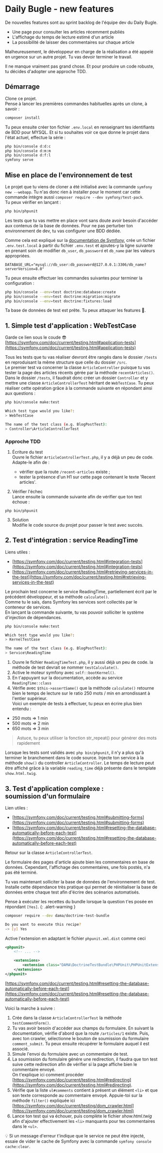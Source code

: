 # Daily Bugle - new features

De nouvelles features sont au sprint backlog de l'équipe dev du Daily Bugle.  
- Une page pour consulter les articles récemment publiés
- L'affichage du temps de lecture estimé d'un article
- La possibilité de laisser des commentaires sur chaque article

Malheureusement, le développeur en charge de la réalisation a été appelé en urgence sur un autre projet. Tu vas devoir terminer le travail.

Il ne manque vraiment pas grand chose. Et pour produire un code robuste, tu décides d'adopter une approche TDD.

## Démarrage

Clone ce projet.  
Pense à lancer les premières commandes habituelles après un clone, à savoir :

```bash
composer install
```
Tu peux ensuite créer ton fichier `.env.local` en renseignant tes identifiants de BDD pour MYSQL. Et si tu souhaites voir ce que donne le projet dans l'état actuel, effectue la série :

```bash
php bin/console d:d:c
php bin/console d:m:m
php bin/console d:f:l
symfony serve
```
## Mise en place de l'environnement de test
Le projet que tu viens de cloner a été initialisé avec la commande `symfony new --webapp`. Tu n'as donc rien à installer pour le moment car cette commande intègre aussi `composer require --dev symfony/test-pack`.   
Tu peux vérifier en lançant :

```bash
php bin/phpunit
```

Les tests que tu vas mettre en place vont sans doute avoir besoin d'accéder aux contenus de la base de données. Pour ne pas perturber ton environnement de dev, tu vas configurer une BDD dédiée.

Comme cela est expliqué sur la [documentation de Symfony](https://symfony.com/doc/current/testing.html#configuring-a-database-for-tests), crée un fichier `.env.test.local` à partir du fichier `.env.test` et ajoutes-y la ligne suivante en prenant soin de modifier `db_user`, `db_password` et `db_name` par les valeurs appropriées.
```
DATABASE_URL="mysql://db_user:db_password@127.0.0.1:3306/db_name?serverVersion=8.0"
```
Tu peux ensuite effectuer les commandes suivantes pour terminer la configuration :
```bash
php bin/console --env=test doctrine:database:create
php bin/console --env=test doctrine:migration:migrate
php bin/console --env=test doctrine:fixtures:load
```

Ta base de données de test est prête. Tu peux attaquer les features 🚀.

## 1. Simple test d'application : WebTestCase
Garde ce lien sous le coude 😎  
[https://symfony.com/doc/current/testing.html#application-tests](https://symfony.com/doc/current/testing.html#application-tests)
   
Tous les tests que tu vas réaliser devront être rangés dans le dossier `/tests` en reproduisant la même structure que celle du dossier `/src`.  
Le premier test va concerner la classe `ArticleController` puisque tu vas tester la page des articles récents gérée par la méthode `recentArticles()`.  
Dans le dossier `/tests`, il faudrait donc créer un dossier `Controller` et y mettre une classe `ArticleControllerTest` héritant de `WebTestCase`. Tu peux réaliser cette opération grâce à la commande suivante en répondant ainsi aux questions :

```bash
php bin/console make:test

Which test type would you like?:
> WebTestCase

The name of the test class (e.g. BlogPostTest):
> Controller\ArticleControllerTest

```
### Approche TDD  
1. Écriture du test  
Ouvre le fichier `ArticleControllerTest.php`, il y a déjà un peu de code. Adapte-le afin de :
    - vérifier que la route `/recent-articles` existe ;
    - tester la présence d'un H1 sur cette page contenant le texte 'Recent articles'.  

2. Vérifier l'échec  
Lance ensuite la commande suivante afin de vérifier que ton test échoue :
```
php bin/phpunit
```
3. Solution  
Modifie le code source du projet pour passer le test avec succès.
   

## 2. Test d'intégration :  service&nbsp;ReadingTime

Liens utiles :  
- [https://symfony.com/doc/current/testing.html#integration-tests](https://symfony.com/doc/current/testing.html#integration-tests)
- [https://symfony.com/doc/current/testing.html#retrieving-services-in-the-test](https://symfony.com/doc/current/testing.html#retrieving-services-in-the-test)  

Le prochain test concerne le service ReadingTime, partiellement écrit par le précédent développeur, et sa méthode `calculate()`.  
Comme tu le sais, dans Symfony les services sont collectés par le conteneur de services.  
En lançant la commande suivante, tu vas pouvoir solliciter le système d'injection de dépendances. 

```bash
php bin/console make:test

Which test type would you like?:
> KernelTestCase

The name of the test class (e.g. BlogPostTest):
> Service\ReadingTime
```

1. Ouvre le fichier `ReadingTimeTest.php`, il y aussi déjà un peu de code. la méthode de test devrait se nommer `testCalculate()`.
2. Active le moteur symfony avec `self::bootKernel()`.
3. En t'appuyant sur la documentation, accède au service `ReadingTime::class`
4. Vérifie avec `$this->assertSame()` que la méthode `calculate()` retourne bien le temps de lecture sur le ratio 250 mots / min en arrondissant à l'entier supérieur.  
Voici un exemple de tests à effectuer, tu peux en écrire plus bien entendu :
- 250 mots => 1 min
- 500 mots => 2 min
- 650 mots => 3 min
 
> Astuce, tu peux utiliser la fonction str_repeat() pour générer des mots rapidement


Lorsque les tests sont validés avec `php bin/phpunit`, il n'y a plus qu'à terminer le branchement dans le code source. Injecte ton service à la méthode `show()` du controller `ArticleController`. Le temps de lecture peut être affiché grâce à la variable `reading_time` déjà présente dans le template `show.html.twig`.

## 3. Test d'application complexe : soumission&nbsp;d'un&nbsp;formulaire

Lien utiles : 
- [https://symfony.com/doc/current/testing.html#submitting-forms](https://symfony.com/doc/current/testing.html#submitting-forms)
- [https://symfony.com/doc/current/testing.html#resetting-the-database-automatically-before-each-test](https://symfony.com/doc/current/testing.html#resetting-the-database-automatically-before-each-test)

Retour sur la classe `ArticleControllerTest`.  

Le formulaire des pages d'article ajoute bien les commentaires en base de données. Cependant, l'affichage des commentaires, une fois postés, n'a pas été terminé.

Tu vas maintenant solliciter la base de données de l'environnement de test.  
Installe cette dépendance très pratique qui permet de réinitialiser la base de données entre chaque test afin d'écrire des scénarios automatisés.  

Pense à exécuter les recettes du bundle lorsque la question t'es posée en répondant `[Yes]`.
{: .alert-warning }
```bash
composer require --dev dama/doctrine-test-bundle
```

```bash
Do you want to execute this recipe?
-> [y] Yes
```

Active l'extension en adaptant le fichier `phpunit.xml.dist` comme ceci

```xml
<phpunit>
    <!-- ... -->

    <extensions>
        <extension class="DAMA\DoctrineTestBundle\PHPUnit\PHPUnitExtension"/>
    </extensions>
</phpunit>
```
[https://symfony.com/doc/current/testing.html#resetting-the-database-automatically-before-each-test](https://symfony.com/doc/current/testing.html#resetting-the-database-automatically-before-each-test)

Voici la marche à suivre :
1. Crée dans la classe `ArticleControllerTest` la méthode `testCommentForm()`.
2. Tu vas avoir besoin d'accéder aux champs du formulaire. En suivant la documentation, vérifie d'abord que la route `/articles/1` existe. Puis, avec ton crawler, sélectionne le bouton de soumission du formulaire `comment_submit`. Tu peux ensuite récupérer le formulaire auquel il est associé.
4. Simule l'envoi du formulaire avec un commentaire de test.
5. La soumission du fomulaire génére une redirection, il faudra que ton test suive cette redirection afin de vérifier si la page affiche bien le commentaire envoyé.  
On t'explique ici comment procéder [https://symfony.com/doc/current/testing.html#redirecting](https://symfony.com/doc/current/testing.html#redirecting).
6. Vérifie que la liste `ul#comments` contient à présent un élément `<li>` et que son texte corresponde au commentaire envoyé. Appuie-toi sur la méthode `filter()` expliquée ici [https://symfony.com/doc/current/testing/dom_crawler.html](https://symfony.com/doc/current/testing/dom_crawler.html)
7. Lance ton test qui va échouer, puis complète le fichier *show.html.twig* afin d'ajouter effectivement les `<li>` manquants pour tes commentaires dans le `<ul>`. 

💡 Si un message d'erreur t'indique que le service ne peut être injecté, essaie de vider le cache de Symfony avec la commande `symfony console cache:clear`.
